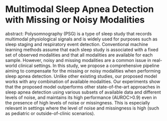 # Multimodal Sleep Apnea Detection with Missing or Noisy Modalities

abstract: 
Polysomnography (PSG) is a type of sleep study that records multimodal physiological signals and is widely used for purposes such as sleep staging and respiratory event detection. Conventional machine learning methods assume that each sleep study is associated with a fixed set of observed modalities and that all modalities are available for each sample. However, noisy and missing modalities are a common issue in real-world clinical settings. In this study, we propose a comprehensive pipeline aiming to compensate for the missing or noisy modalities when performing sleep apnea detection. Unlike other existing studies, our proposed model works with any combination of available modalities. Our experiments show that the proposed model outperforms other state-of-the-art approaches in sleep apnea detection using various subsets of available data and different levels of noise, and maintains its high performance (AUROC$>$0.9) even in the presence of high levels of noise or missingness. This is especially relevant in settings where the level of noise and missingness is high (such as pediatric or outside-of-clinic scenarios).
